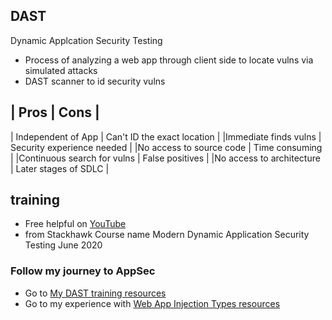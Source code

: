 ## DAST
Dynamic Applcation Security Testing 
- Process of analyzing a web app through client side to locate vulns via simulated attacks
- DAST scanner to id security vulns

|         Pros               |              Cons           |
------------------------------------------------------------
| Independent of App         | Can't ID the exact location |
|Immediate finds vulns       | Security experience needed  | 
|No access to source code    |        Time consuming       |
|Continuous search for vulns |          False positives    |
|No access to architecture   |   Later stages of SDLC      |

## training 
- Free helpful on [YouTube](https://www.youtube.com/watch?v=HbfiPnQdkKQ)
- from Stackhawk Course name Modern Dynamic Application Security Testing June 2020

### Follow my journey to AppSec
- Go to [My DAST training resources](https://github.com/yettsyjk/TransitioningToCyberSecurity_ApplicationSecurity/blob/main/DAST_resource.md)
- Go to my experience with [Web App Injection Types resources](https://github.com/yettsyjk/TransitioningToCyberSecurity_ApplicationSecurity/blob/main/WebAppInjectionTypes.md)
